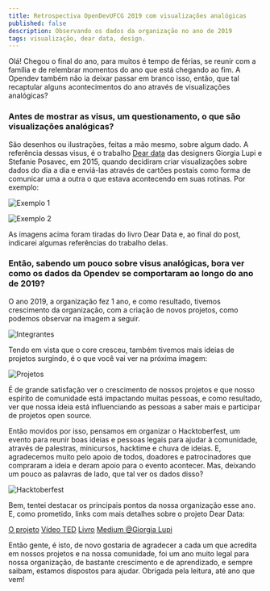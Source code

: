 ```yaml
---
title: Retrospectiva OpenDevUFCG 2019 com visualizações analógicas
published: false
description: Observando os dados da organização no ano de 2019
tags: visualização, dear data, design. 
---
```


Olá! Chegou o final do ano, para muitos é tempo de férias, se reunir com a família e de relembrar momentos do ano que está chegando ao fim. A Opendev também não ia deixar passar em branco isso, então, que tal recaptular alguns acontecimentos do ano através de visualizações analógicas?

### Antes de mostrar as visus, um questionamento, o que são visualizações analógicas? 

São desenhos ou ilustrações, feitas a mão mesmo, sobre algum dado. A referência dessas visus, é o trabalho [Dear data](http://www.dear-data.com/theproject) das designers Giorgia Lupi e Stefanie Posavec, em 2015, quando decidiram criar visualizações sobre dados do dia a dia e enviá-las através de cartões postais como forma de comunicar uma a outra o que estava acontecendo em suas rotinas. Por exemplo:

![Exemplo 1](https://thepracticaldev.s3.amazonaws.com/i/e6soc2j62svs4xmzx8id.jpeg)

![Exemplo 2](https://thepracticaldev.s3.amazonaws.com/i/fvh56hxw83setj9828ip.jpg)

As imagens acima foram tiradas do livro Dear Data e, ao final do post, indicarei algumas referências do trabalho delas.

### Então, sabendo um pouco sobre visus analógicas, bora ver como os dados da Opendev se comportaram ao longo do ano de 2019? 

O ano 2019, a organização fez 1 ano, e como resultado, tivemos crescimento da organização, com a criação de novos projetos, como podemos observar na imagem a seguir.

![Integrantes](https://thepracticaldev.s3.amazonaws.com/i/i7gekvfk1uh8u1a1qmda.jpeg) 

Tendo em vista que o core cresceu, também tivemos mais ideias de projetos surgindo, é o que você vai ver na próxima imagem:

![Projetos](https://thepracticaldev.s3.amazonaws.com/i/s69p68sabq47onmwc4ji.jpeg)

É de grande satisfação ver o crescimento de nossos projetos e que nosso espírito de comunidade está impactando muitas pessoas, e como resultado, ver que nossa ideia está influenciando as pessoas a saber mais e participar de projetos open source. 

Então movidos por isso, pensamos em organizar o Hacktoberfest, um evento para reunir boas ideias e pessoas legais para ajudar à comunidade, através de palestras, minicursos, hacktime e chuva de ideias. E, agradecemos muito pelo apoio de todos, doadores e patrocinadores que compraram a ideia e deram apoio para o evento acontecer. Mas, deixando um pouco as palavras de lado, que tal ver os dados disso?

![Hacktoberfest](https://thepracticaldev.s3.amazonaws.com/i/irk9d9e5jedlamja2a21.jpeg)

Bem, tentei destacar os principais pontos da nossa organização esse ano. E, como prometido, links com mais detalhes sobre o projeto Dear Data:

[O projeto](http://www.dear-data.com/theproject)
[Vídeo TED](https://www.ted.com/talks/giorgia_lupi_how_we_can_find_ourselves_in_data)
[Livro](http://www.dear-data.com/thebook)
[Medium @Giorgia Lupi](https://medium.com/@giorgialupi)

Então gente, é isto, de novo gostaria de agradecer a cada um que acredita em nossos projetos e na nossa comunidade, foi um ano muito legal para nossa organização, de bastante crescimento e de aprendizado, e sempre saibam, estamos dispostos para ajudar. Obrigada pela leitura, até ano que vem!

